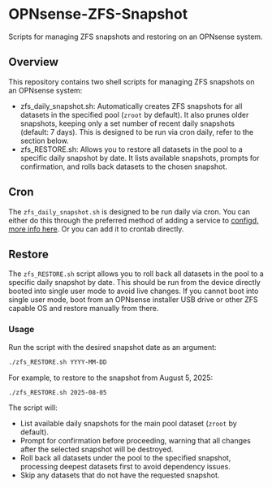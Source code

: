 # OPNsense-ZFS-Snapshot
Scripts for managing ZFS snapshots and restoring on an OPNsense system.

## Overview

This repository contains two shell scripts for managing ZFS snapshots on an OPNsense system:

- zfs_daily_snapshot.sh: Automatically creates ZFS snapshots for all datasets in the specified pool (`zroot` by default). It also prunes older snapshots, keeping only a set number of recent daily snapshots (default: 7 days). This is designed to be run via cron daily, refer to the section below.
- zfs_RESTORE.sh: Allows you to restore all datasets in the pool to a specific daily snapshot by date. It lists available snapshots, prompts for confirmation, and rolls back datasets to the chosen snapshot.

## Cron
The `zfs_daily_snapshot.sh` is designed to be run daily via cron. You can either do this through the preferred method of adding a service to [configd, more info here](https://docs.opnsense.org/development/backend/configd.html). Or you can add it to crontab directly.

## Restore
The `zfs_RESTORE.sh` script allows you to roll back all datasets in the pool to a specific daily snapshot by date. This should be run from the device directly booted into single user mode to avoid live changes. If you cannot boot into single user mode, boot from an OPNsense installer USB drive or other ZFS capable OS and restore manually from there.

### Usage
Run the script with the desired snapshot date as an argument:

```sh
./zfs_RESTORE.sh YYYY-MM-DD
```

For example, to restore to the snapshot from August 5, 2025:

```sh
./zfs_RESTORE.sh 2025-08-05
```

The script will:
- List available daily snapshots for the main pool dataset (`zroot` by default).
- Prompt for confirmation before proceeding, warning that all changes after the selected snapshot will be destroyed.
- Roll back all datasets under the pool to the specified snapshot, processing deepest datasets first to avoid dependency issues.
- Skip any datasets that do not have the requested snapshot.

